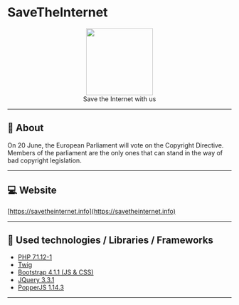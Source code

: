 # SaveTheInternet

<p align="center">
<img height="150" width="auto" src="https://i.imgur.com/SXC70FD.png" /><br>
Save the Internet with us
</p>

<hr>

## :pushpin: About 

On 20 June, the European Parliament will vote on the Copyright Directive. <br>
Members of the parliament are the only ones that can stand in the way of bad copyright legislation.

<hr>

## :computer: Website 

[https://savetheinternet.info](https://savetheinternet.info)

<hr>

## :wrench: Used technologies / Libraries / Frameworks

- [PHP 7.1.12-1](http://www.php.net/)
- [Twig](https://twig.symfony.com/)
- [Bootstrap 4.1.1 (JS & CSS)](https://getbootstrap.com/)
- [JQuery 3.3.1](https://jquery.com/)
- [PopperJS 1.14.3](https://popper.js.org/)

<hr>
